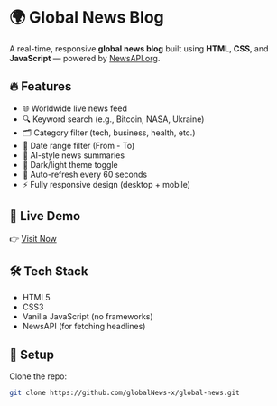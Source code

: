# 🌍 Global News Blog

A real-time, responsive **global news blog** built using **HTML**, **CSS**, and **JavaScript** — powered by [NewsAPI.org](https://newsapi.org/).

## 🔥 Features
- 🌐 Worldwide live news feed
- 🔍 Keyword search (e.g., Bitcoin, NASA, Ukraine)
- 🗂️ Category filter (tech, business, health, etc.)
- 📅 Date range filter (From - To)
- 🧠 AI-style news summaries
- 🌙 Dark/light theme toggle
- 🔄 Auto-refresh every 60 seconds
- ⚡ Fully responsive design (desktop + mobile)

## 📡 Live Demo
👉 [Visit Now](https://globalnews-x.github.io/global-news/)

## 🛠️ Tech Stack
- HTML5
- CSS3
- Vanilla JavaScript (no frameworks)
- NewsAPI (for fetching headlines)

## 📂 Setup
Clone the repo:
```bash
git clone https://github.com/globalNews-x/global-news.git
